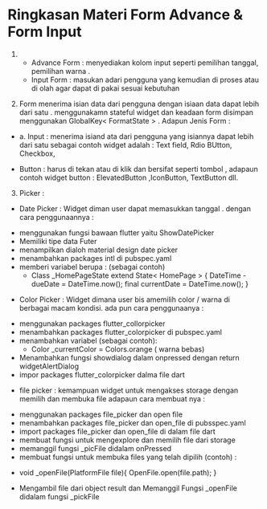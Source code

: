 # Ringkasan Materi Form Advance & Form Input


1) -  Advance Form : menyediakan kolom input seperti pemilihan tanggal, pemilihan warna .
   - Input Form : masukan adari pengguna yang kemudian di proses atau di olah agar dapat di pakai sesuai kebutuhan


2) Form menerima isian data dari pengguna dengan isiaan data dapat lebih dari satu . menggunakamn stateful widget dan keadaan form disimpan menggunakan GlobalKey< FormatState > . Adapun Jenis Form :
* a. Input : menerima isiand ata dari pengguna yang isiannya dapat lebih dari satu sebagai contoh widget adalah : Text field, Rdio BUtton, Checkbox, 

* Button : harus di tekan atau di klik dan bersifat seperti tombol , adapaun contoh widget button : ElevatedButton ,IconButton, TextButton dll.

3) Picker :
* Date Picker : Widget diman user dapat memasukkan tanggal . dengan cara penggunaannya :
- menggunakan fungsi bawaan flutter yaitu ShowDatePicker
- Memiliki tipe data Futer
- menampilkan dialoh material design date picker
- menambahkan packages intl di pubspec.yaml
- memberi variabel berupa : (sebagai contoh)
   * Class _HomePageState extend State< HomePage > {
    DateTime -dueDate = DateTime.now();
    final currentDate = DateTime.now();
   }
* Color Picker : Widget dimana user bis amemilih color / warna di berbagai macam kondisi. ada pun cara penggunaanya :
- menggunakan packages flutter_collorpicker
- menambahkan packages flutter_colorpicker di pubspec.yaml
- menambahkan variabel (sebagai contoh):
  * Color _currentColor = Colors.orange ( warna bebas)
- Menambahkan fungsi showdialog dalam onpressed dengan return widgetAlertDialog
- impor packages flutter_colorpicker dalma file dart

* file picker :  kemampuan widget untuk mengakses storage dengan memilih dan membuka file adapaun cara membuat nya :
- menggunakan packages file_picker dan  open file
- menambahkan packages file_picker dan open_file di pubsspec.yaml
- import packages file_picker dan open_file di dalam file dart
- membuat fungsi untuk mengexplore dan memilih file dari storage
- memanggil fungsi _picFile didalam onPressed
- membuat fungsi untuk membuka files yang telah dipilih (contoh) :
 * void _openFile(PlatformFile file){
    OpenFile.open(file.path);
 }
- Mengambil file dari object result dan Memanggil Fungsi _openFile didalam fungsi _pickFile
